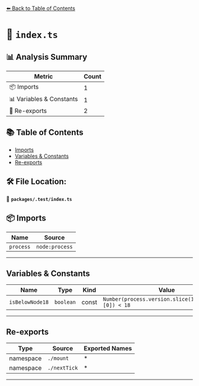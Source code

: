 [⬅️ Back to Table of Contents](../../index.md)

# 📄 `index.ts`

## 📊 Analysis Summary

| Metric | Count |
|--------|-------|
| 📦 Imports | 1 |
| 📊 Variables & Constants | 1 |
| 🔄 Re-exports | 2 |

## 📚 Table of Contents

- [Imports](#imports)
- [Variables & Constants](#variables-constants)
- [Re-exports](#re-exports)

## 🛠️ File Location:
📂 **`packages/.test/index.ts`**

## 📦 Imports

| Name | Source |
|------|--------|
| `process` | `node:process` |


---

## Variables & Constants

| Name | Type | Kind | Value | Exported |
|------|------|------|-------|----------|
| `isBelowNode18` | `boolean` | const | `Number(process.version.slice(1).split('.')[0]) < 18` | ✓ |


---

## Re-exports

| Type | Source | Exported Names |
|------|--------|----------------|
| namespace | `./mount` | * |
| namespace | `./nextTick` | * |


---